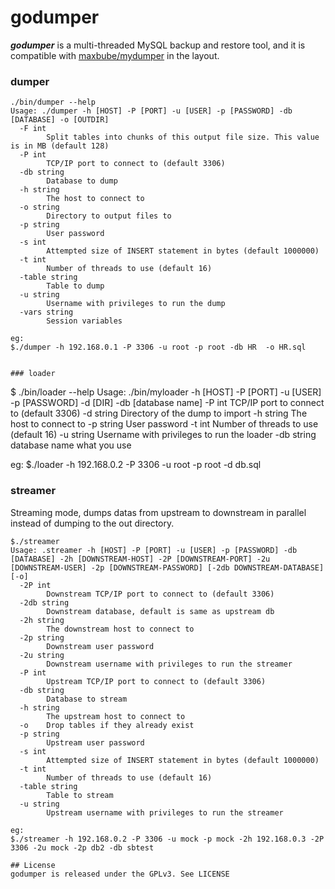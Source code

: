 

# godumper

***godumper*** is a multi-threaded MySQL backup and restore tool, and it is compatible with [maxbube/mydumper](https://github.com/maxbube/mydumper) in the layout.


### dumper

```
./bin/dumper --help
Usage: ./dumper -h [HOST] -P [PORT] -u [USER] -p [PASSWORD] -db [DATABASE] -o [OUTDIR]
  -F int
    	Split tables into chunks of this output file size. This value is in MB (default 128)
  -P int
    	TCP/IP port to connect to (default 3306)
  -db string
    	Database to dump
  -h string
    	The host to connect to
  -o string
    	Directory to output files to
  -p string
    	User password
  -s int
    	Attempted size of INSERT statement in bytes (default 1000000)
  -t int
    	Number of threads to use (default 16)
  -table string
    	Table to dump
  -u string
    	Username with privileges to run the dump
  -vars string
    	Session variables

eg:
$./dumper -h 192.168.0.1 -P 3306 -u root -p root -db HR  -o HR.sql


### loader

```
$ ./bin/loader --help
Usage: ./bin/myloader -h [HOST] -P [PORT] -u [USER] -p [PASSWORD] -d  [DIR] -db [database name]
  -P int
    	TCP/IP port to connect to (default 3306)
  -d string
    	Directory of the dump to import
  -h string
    	The host to connect to
  -p string
    	User password
  -t int
    	Number of threads to use (default 16)
  -u string
    	Username with privileges to run the loader
  -db string
      database name what you use

eg:
$./loader -h 192.168.0.2 -P 3306 -u root -p root -d db.sql

### streamer

Streaming mode, dumps datas from upstream to downstream in parallel instead of dumping to the out directory.
```
$./streamer
Usage: .streamer -h [HOST] -P [PORT] -u [USER] -p [PASSWORD] -db [DATABASE] -2h [DOWNSTREAM-HOST] -2P [DOWNSTREAM-PORT] -2u [DOWNSTREAM-USER] -2p [DOWNSTREAM-PASSWORD] [-2db DOWNSTREAM-DATABASE] [-o]
  -2P int
    	Downstream TCP/IP port to connect to (default 3306)
  -2db string
    	Downstream database, default is same as upstream db
  -2h string
    	The downstream host to connect to
  -2p string
    	Downstream user password
  -2u string
    	Downstream username with privileges to run the streamer
  -P int
    	Upstream TCP/IP port to connect to (default 3306)
  -db string
    	Database to stream
  -h string
    	The upstream host to connect to
  -o	Drop tables if they already exist
  -p string
    	Upstream user password
  -s int
    	Attempted size of INSERT statement in bytes (default 1000000)
  -t int
    	Number of threads to use (default 16)
  -table string
    	Table to stream
  -u string
    	Upstream username with privileges to run the streamer

eg:
$./streamer -h 192.168.0.2 -P 3306 -u mock -p mock -2h 192.168.0.3 -2P 3306 -2u mock -2p db2 -db sbtest

## License
godumper is released under the GPLv3. See LICENSE
